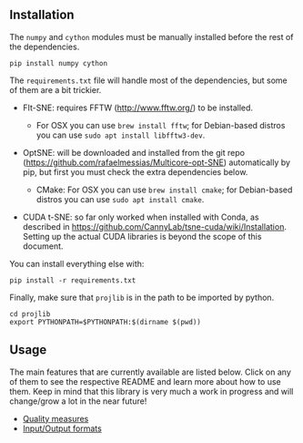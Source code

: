 ## Installation

The `numpy` and `cython` modules must be manually installed before the rest of the dependencies.

```
pip install numpy cython
```

The `requirements.txt` file will handle most of the dependencies, but some of them are a bit trickier.

* FIt-SNE: requires FFTW (http://www.fftw.org/) to be installed. 
    * For OSX you can use `brew install fftw`; for Debian-based distros you can use `sudo apt install libfftw3-dev`.

* OptSNE: will be downloaded and installed from the git repo (https://github.com/rafaelmessias/Multicore-opt-SNE) automatically by pip, but first you must check the extra dependencies below.
    * CMake: For OSX you can use `brew install cmake`; for Debian-based distros you can use `sudo apt install cmake`.

* CUDA t-SNE: so far only worked when installed with Conda, as described in https://github.com/CannyLab/tsne-cuda/wiki/Installation. Setting up the actual CUDA libraries is beyond the scope of this document.

You can install everything else with:

```
pip install -r requirements.txt
```

Finally, make sure that `projlib` is in the path to be imported by python.

```
cd projlib
export PYTHONPATH=$PYTHONPATH:$(dirname $(pwd))
```

## Usage

The main features that are currently available are listed below. Click on any of them to see the respective README and learn more about how to use them. Keep in mind that this library is very much a work in progress and will change/grow a lot in the near future!

* [Quality measures](quality/README.md)
* [Input/Output formats](io/README.md)
